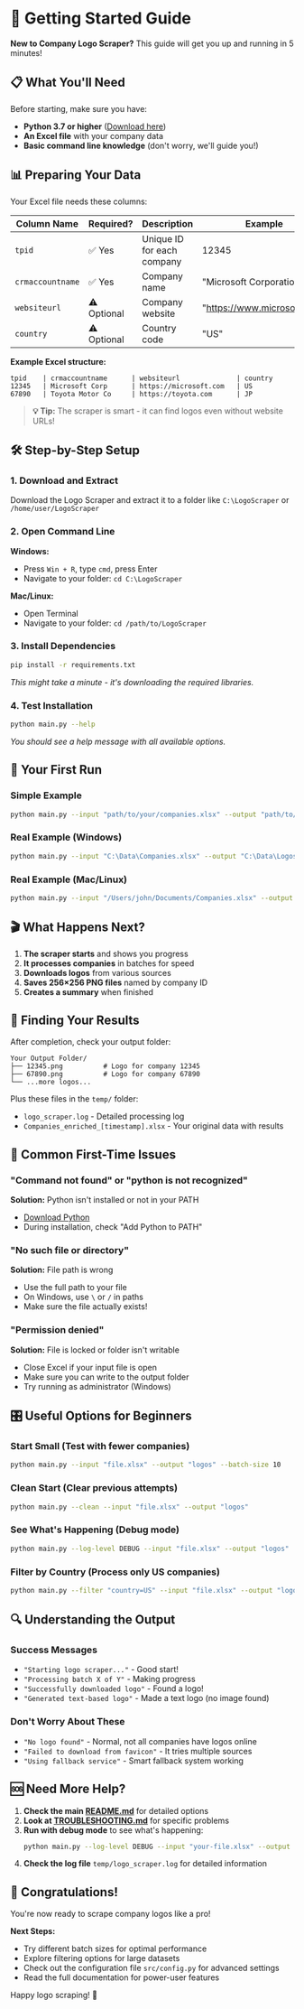 # 🚀 Getting Started Guide

**New to Company Logo Scraper?** This guide will get you up and running in 5 minutes!

## 📋 What You'll Need

Before starting, make sure you have:
- **Python 3.7 or higher** ([Download here](https://www.python.org/downloads/))
- **An Excel file** with your company data
- **Basic command line knowledge** (don't worry, we'll guide you!)

## 📊 Preparing Your Data

Your Excel file needs these columns:

| Column Name | Required? | Description | Example |
|-------------|-----------|-------------|---------|
| `tpid` | ✅ Yes | Unique ID for each company | 12345 |
| `crmaccountname` | ✅ Yes | Company name | "Microsoft Corporation" |
| `websiteurl` | ⚠️ Optional | Company website | "https://www.microsoft.com" |
| `country` | ⚠️ Optional | Country code | "US" |

**Example Excel structure:**
```
tpid    | crmaccountname      | websiteurl              | country
12345   | Microsoft Corp      | https://microsoft.com   | US  
67890   | Toyota Motor Co     | https://toyota.com      | JP
```

> **💡 Tip:** The scraper is smart - it can find logos even without website URLs!

## 🛠️ Step-by-Step Setup

### 1. Download and Extract
Download the Logo Scraper and extract it to a folder like `C:\LogoScraper` or `/home/user/LogoScraper`

### 2. Open Command Line
**Windows:**
- Press `Win + R`, type `cmd`, press Enter
- Navigate to your folder: `cd C:\LogoScraper`

**Mac/Linux:**
- Open Terminal
- Navigate to your folder: `cd /path/to/LogoScraper`

### 3. Install Dependencies
```bash
pip install -r requirements.txt
```
*This might take a minute - it's downloading the required libraries.*

### 4. Test Installation
```bash
python main.py --help
```
*You should see a help message with all available options.*

## 🎯 Your First Run

### Simple Example
```bash
python main.py --input "path/to/your/companies.xlsx" --output "path/to/save/logos"
```

### Real Example (Windows)
```bash
python main.py --input "C:\Data\Companies.xlsx" --output "C:\Data\Logos"
```

### Real Example (Mac/Linux)
```bash
python main.py --input "/Users/john/Documents/Companies.xlsx" --output "/Users/john/Documents/Logos"
```

## 🎬 What Happens Next?

1. **The scraper starts** and shows you progress
2. **It processes companies** in batches for speed
3. **Downloads logos** from various sources
4. **Saves 256×256 PNG files** named by company ID
5. **Creates a summary** when finished

## 📁 Finding Your Results

After completion, check your output folder:
```
Your Output Folder/
├── 12345.png          # Logo for company 12345
├── 67890.png          # Logo for company 67890
└── ...more logos...
```

Plus these files in the `temp/` folder:
- `logo_scraper.log` - Detailed processing log
- `Companies_enriched_[timestamp].xlsx` - Your original data with results

## 🛑 Common First-Time Issues

### "Command not found" or "python is not recognized"
**Solution:** Python isn't installed or not in your PATH
- [Download Python](https://www.python.org/downloads/)
- During installation, check "Add Python to PATH"

### "No such file or directory"  
**Solution:** File path is wrong
- Use the full path to your file
- On Windows, use `\` or `/` in paths
- Make sure the file actually exists!

### "Permission denied"
**Solution:** File is locked or folder isn't writable
- Close Excel if your input file is open
- Make sure you can write to the output folder
- Try running as administrator (Windows)

## 🎛️ Useful Options for Beginners

### Start Small (Test with fewer companies)
```bash
python main.py --input "file.xlsx" --output "logos" --batch-size 10
```

### Clean Start (Clear previous attempts)
```bash
python main.py --clean --input "file.xlsx" --output "logos"
```

### See What's Happening (Debug mode)
```bash
python main.py --log-level DEBUG --input "file.xlsx" --output "logos"
```

### Filter by Country (Process only US companies)
```bash
python main.py --filter "country=US" --input "file.xlsx" --output "logos"
```

## 🔍 Understanding the Output

### Success Messages
- `"Starting logo scraper..."` - Good start!
- `"Processing batch X of Y"` - Making progress
- `"Successfully downloaded logo"` - Found a logo!
- `"Generated text-based logo"` - Made a text logo (no image found)

### Don't Worry About These
- `"No logo found"` - Normal, not all companies have logos online
- `"Failed to download from favicon"` - It tries multiple sources
- `"Using fallback service"` - Smart fallback system working

## 🆘 Need More Help?

1. **Check the main [README.md](README.md)** for detailed options
2. **Look at [TROUBLESHOOTING.md](TROUBLESHOOTING.md)** for specific problems  
3. **Run with debug mode** to see what's happening:
   ```bash
   python main.py --log-level DEBUG --input "your-file.xlsx" --output "logos"
   ```
4. **Check the log file** `temp/logo_scraper.log` for detailed information

## 🎉 Congratulations!

You're now ready to scrape company logos like a pro! 

**Next Steps:**
- Try different batch sizes for optimal performance
- Explore filtering options for large datasets  
- Check out the configuration file `src/config.py` for advanced settings
- Read the full documentation for power-user features

Happy logo scraping! 🎨
